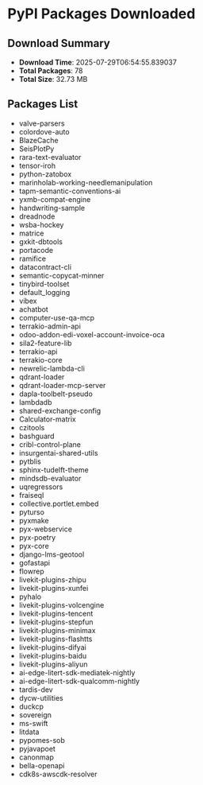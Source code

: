 # PyPI Packages Downloaded

## Download Summary
- **Download Time**: 2025-07-29T06:54:55.839037
- **Total Packages**: 78
- **Total Size**: 32.73 MB

## Packages List
- valve-parsers
- colordove-auto
- BlazeCache
- SeisPlotPy
- rara-text-evaluator
- tensor-iroh
- python-zatobox
- marinholab-working-needlemanipulation
- tapm-semantic-conventions-ai
- yxmb-compat-engine
- handwriting-sample
- dreadnode
- wsba-hockey
- matrice
- gxkit-dbtools
- portacode
- ramifice
- datacontract-cli
- semantic-copycat-minner
- tinybird-toolset
- default_logging
- vibex
- achatbot
- computer-use-qa-mcp
- terrakio-admin-api
- odoo-addon-edi-voxel-account-invoice-oca
- sila2-feature-lib
- terrakio-api
- terrakio-core
- newrelic-lambda-cli
- qdrant-loader
- qdrant-loader-mcp-server
- dapla-toolbelt-pseudo
- lambdadb
- shared-exchange-config
- Calculator-matrix
- czitools
- bashguard
- cribl-control-plane
- insurgentai-shared-utils
- pytblis
- sphinx-tudelft-theme
- mindsdb-evaluator
- uqregressors
- fraiseql
- collective.portlet.embed
- pyturso
- pyxmake
- pyx-webservice
- pyx-poetry
- pyx-core
- django-lms-geotool
- gofastapi
- flowrep
- livekit-plugins-zhipu
- livekit-plugins-xunfei
- pyhalo
- livekit-plugins-volcengine
- livekit-plugins-tencent
- livekit-plugins-stepfun
- livekit-plugins-minimax
- livekit-plugins-flashtts
- livekit-plugins-difyai
- livekit-plugins-baidu
- livekit-plugins-aliyun
- ai-edge-litert-sdk-mediatek-nightly
- ai-edge-litert-sdk-qualcomm-nightly
- tardis-dev
- dycw-utilities
- duckcp
- sovereign
- ms-swift
- litdata
- pypomes-sob
- pyjavapoet
- canonmap
- bella-openapi
- cdk8s-awscdk-resolver
